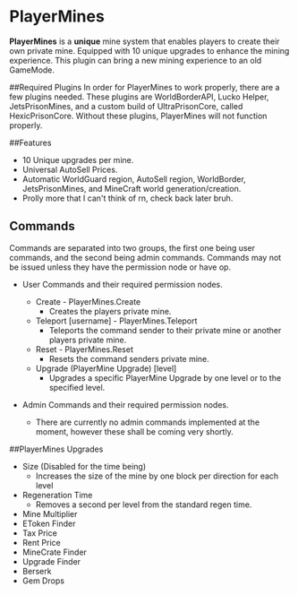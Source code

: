 # PlayerMines

**PlayerMines** is a **unique** mine system that enables players to create their own private mine. Equipped with 10 unique upgrades to enhance the mining experience. This plugin can bring a new mining experience to an old GameMode.

##Required Plugins
In order for PlayerMines to work properly, there are a few plugins needed. These plugins are WorldBorderAPI, Lucko Helper, JetsPrisonMines, and a custom build of UltraPrisonCore, called HexicPrisonCore. Without these plugins, PlayerMines will not function properly.

##Features
- 10 Unique upgrades per mine.
- Universal AutoSell Prices.
- Automatic WorldGuard region, AutoSell region, WorldBorder, JetsPrisonMines, and MineCraft world generation/creation.
- Prolly more that I  can't think of rn, check back later bruh.

## Commands
Commands are separated into two groups, the first one being user commands, and the second being admin commands. Commands may not be issued unless they have the permission node or have op.

- User Commands and their required permission nodes.
    - Create - PlayerMines.Create
        - Creates the players private mine.
    - Teleport [username] - PlayerMines.Teleport
        - Teleports the command sender to their private mine or another players private mine.
    - Reset - PlayerMines.Reset
        - Resets the command senders private mine.
    - Upgrade (PlayerMine Upgrade) [level]
        - Upgrades a specific PlayerMine Upgrade by one level or to the specified level.
      
- Admin Commands and their required permission nodes.
    - There are currently no admin commands implemented at the moment, however these shall be coming very shortly.
  
##PlayerMines Upgrades
- Size (Disabled for the time being)
    - Increases the size of the mine by one block per direction for each level
- Regeneration Time
    - Removes a second per level from the standard regen time.
- Mine Multiplier
- EToken Finder
- Tax Price
- Rent Price
- MineCrate Finder
- Upgrade Finder
- Berserk
- Gem Drops